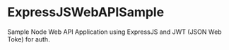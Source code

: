 # ExpressJSWebAPISample
Sample Node Web API Application using ExpressJS and JWT (JSON Web Toke) for auth.
